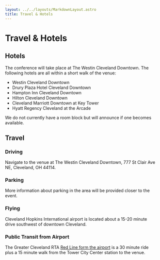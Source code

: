 ```yaml
---
layout: ../../layouts/MarkdownLayout.astro
title: Travel & Hotels
---
```


# Travel & Hotels

## Hotels

The conference will take place at The Westin Cleveland Downtown. The following hotels are all within a short walk of the venue:

- Westin Cleveland Downtown
- Drury Plaza Hotel Cleveland Downtown
- Hampton Inn Cleveland Downtown
- Hilton Cleveland Downtown
- Cleveland Marriott Downtown at Key Tower
- Hyatt Regency Cleveland at the Arcade

We do not currently have a room block but will announce if one becomes available.

## Travel

### Driving

Navigate to the venue at The Westin Cleveland Downtown, 777 St Clair Ave NE, Cleveland, OH 44114.

### Parking

More information about parking in the area will be provided closer to the event.

### Flying

Cleveland Hopkins International airport is located about a 15-20 minute drive southwest of downtown Cleveland.

### Public Transit from Airport

The Greater Cleveland RTA [Red Line form the airport](https://maps.app.goo.gl/kSs9oxkT9wUwvu2U9) is a 30 minute ride plus a 15 minute walk from the Tower City Center station to the venue.
